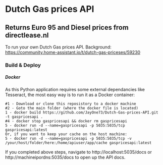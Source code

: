 # Dutch Gas prices API
## Returns Euro 95 and Diesel prices from directlease.nl

To run your own Dutch Gas prices API.
Background: https://community.home-assistant.io/t/dutch-gas-priceses/59230

### Build & Deploy
##### Docker
As this Python application requires some external dependancies like Tesseract, the most easy way is to run it as a Docker container:
```
#1 - Download or clone this reposistory to a docker machine
#2 - Goto the main folder (where the docker file is located)
1 - docker build https://github.com/JayOne73/Dutch-Gas-prices-API.git -t gaspricesapi .
#4 - docker stop gaspricesapi && docker rm gaspricesapi
5 - docker run -d --name=gaspricesapi -p 5035:5035/tcp gaspricesapi:latest
Or, if you want to keep your cache on the host machine:
5 - docker run -d --name=gaspricesapi -p 5035:5035/tcp -v /your/host/folder/here:/home/apiuser/app/cache gaspricesapi:latest
```
If you completed above steps, navigate to http://localhost:5035/docs or http://machineipordns:5035/docs to open up the API docs.
